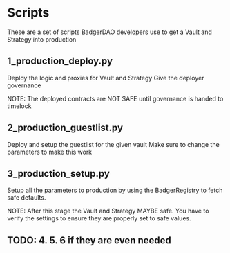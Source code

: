 # Scripts

These are a set of scripts BadgerDAO developers use to get a Vault and Strategy into production

## 1_production_deploy.py

Deploy the logic and proxies for Vault and Strategy
Give the deployer governance

NOTE: The deployed contracts are NOT SAFE until governance is handed to timelock

## 2_production_guestlist.py

Deploy and setup the guestlist for the given vault
Make sure to change the parameters to make this work

## 3_production_setup.py

Setup all the parameters to production by using the BadgerRegistry to fetch safe defaults.

NOTE: After this stage the Vault and Strategy MAYBE safe. You have to verify the settings to ensure they are properly set to safe values.


## TODO: 4. 5. 6 if they are even needed